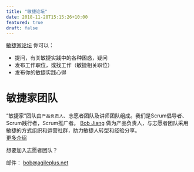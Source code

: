 ```yaml
---
title: "敏捷论坛"
date: 2018-11-28T15:15:26+10:00
featured: true
draft: false
---
```


[敏捷家论坛](https://github.com/bobjiang/agileplus/issues) 你可以：
- 提问，有关敏捷实践中的各种困惑，疑问
- 发布工作职位，或找工作（敏捷相关职位）
- 发布你的敏捷实践心得


# 敏捷家团队

“敏捷家”团队由`产品负责人`、志愿者团队及讲师团队组成。我们是Scrum倡导者、Scrum践行者，Scrum推广者。 [Bob Jiang](https://bobjiang.com) 做为产品负责人，与志愿者团队采用敏捷的方式组织和运营社群，助力敏捷人转型和经验分享。  
[更多介绍](/about/)

想要加入志愿者团队？

邮件： bob@agileplus.net
